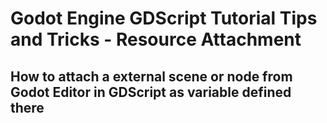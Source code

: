 # Godot Engine GDScript Tutorial Tips and Tricks - Resource Attachment
## How to attach a external scene or node from Godot Editor in GDScript as variable defined there
